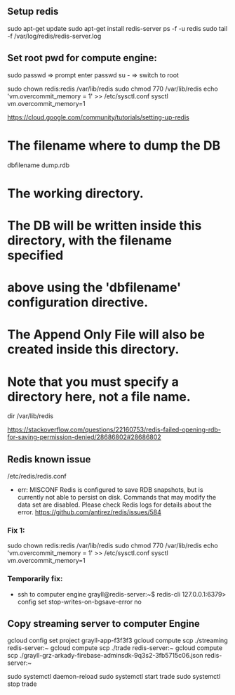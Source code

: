 
## Setup redis
sudo apt-get update
sudo apt-get install redis-server
ps -f -u redis
sudo tail -f /var/log/redis/redis-server.log

## Set root pwd for compute engine:
sudo passwd => prompt enter passwd
su - => switch to root

sudo chown redis:redis /var/lib/redis
sudo chmod 770 /var/lib/redis
echo 'vm.overcommit_memory = 1' >> /etc/sysctl.conf
sysctl vm.overcommit_memory=1

https://cloud.google.com/community/tutorials/setting-up-redis

# The filename where to dump the DB
dbfilename dump.rdb
# The working directory.
#
# The DB will be written inside this directory, with the filename specified
# above using the 'dbfilename' configuration directive.
#
# The Append Only File will also be created inside this directory.
#
# Note that you must specify a directory here, not a file name.
dir /var/lib/redis

https://stackoverflow.com/questions/22160753/redis-failed-opening-rdb-for-saving-permission-denied/28686802#28686802

## Redis known issue
/etc/redis/redis.conf

- err:  MISCONF Redis is configured to save RDB snapshots, but is currently not able to persist on disk. Commands that may modify the data set are disabled. Please check Redis logs for details about the error.
https://github.com/antirez/redis/issues/584

### Fix 1:
sudo chown redis:redis /var/lib/redis
sudo chmod 770 /var/lib/redis
echo 'vm.overcommit_memory = 1' >> /etc/sysctl.conf
sysctl vm.overcommit_memory=1

### Temporarily fix:
- ssh to computer engine
grayll@redis-server:~$ redis-cli
127.0.0.1:6379> config set stop-writes-on-bgsave-error no

## Copy streaming server to computer Engine
gcloud config set project grayll-app-f3f3f3
gcloud compute scp ./streaming redis-server:~
gcloud compute scp ./trade redis-server:~
gcloud compute scp ./grayll-grz-arkady-firebase-adminsdk-9q3s2-3fb5715c06.json redis-server:~

sudo systemctl daemon-reload
sudo systemctl start trade
sudo systemctl stop trade
